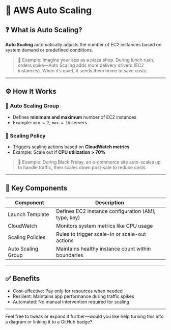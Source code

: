 # 🚀 AWS Auto Scaling

## ❓ What is Auto Scaling?
**Auto Scaling** automatically adjusts the number of EC2 instances based on system demand or predefined conditions.

> 🏪 Example: Imagine your app as a pizza shop. During lunch rush, orders spike—Auto Scaling adds more delivery drivers (EC2 instances). When it’s quiet, it sends them home to save costs.

---

## ⚙️ How It Works

### 🔸 Auto Scaling Group
- Defines **minimum and maximum** number of EC2 instances
- Example: `min = 2`, `max = 10` servers

### 🔸 Scaling Policy
- Triggers scaling actions based on **CloudWatch metrics**
- Example: Scale out if **CPU utilization > 70%**

> 🛒 Example: During Black Friday, an e-commerce site auto-scales up to handle traffic, then scales down post-sale to reduce costs.

---

## 🧩 Key Components

| Component         | Description                                           |
|------------------|-------------------------------------------------------|
| Launch Template   | Defines EC2 instance configuration (AMI, type, key)  |
| CloudWatch        | Monitors system metrics like CPU usage               |
| Scaling Policies  | Rules to trigger scale-in or scale-out actions       |
| Auto Scaling Group| Maintains healthy instance count within boundaries   |

---

## ✅ Benefits
- Cost-effective: Pay only for resources when needed  
- Resilient: Maintains app performance during traffic spikes  
- Automated: No manual intervention required for scaling  

---

Feel free to tweak or expand it further—would you like help turning this into a diagram or linking it to a GitHub badge?
